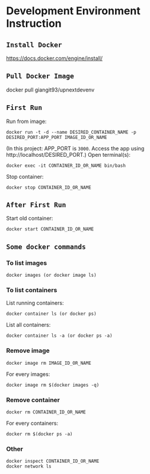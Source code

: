 # Development Environment Instruction

## `Install Docker`

https://docs.docker.com/engine/install/

## `Pull Docker Image`

docker pull giangit93/upnextdevenv

## `First Run`

Run from image:
```
docker run -t -d --name DESIRED_CONTAINER_NAME -p DESIRED_PORT:APP_PORT IMAGE_ID_OR_NAME
```
(In this project: APP_PORT is `3000`. Access the app using http://localhost/DESIRED_PORT.)
Open terminal(s):
```
docker exec -it CONTAINER_ID_OR_NAME bin/bash
```
Stop container:
```
docker stop CONTAINER_ID_OR_NAME
```

## `After First Run`

Start old container:
```
docker start CONTAINER_ID_OR_NAME
```

## `Some docker commands`

### To list images
```
docker images (or docker image ls)
```

### To list containers
List running containers:
```
docker container ls (or docker ps)
```
List all containers:
```
docker container ls -a (or docker ps -a)
```

### Remove image
```
docker image rm IMAGE_ID_OR_NAME
```
For every images:
```
docker image rm $(docker images -q)
```

### Remove container
```
docker rm CONTAINER_ID_OR_NAME
```
For every containers:
```
docker rm $(docker ps -a)
```

### Other
```
docker inspect CONTAINER_ID_OR_NAME
docker network ls
```
